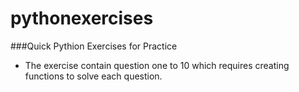 # pythonexercises
###Quick Pythion Exercises for Practice
- The exercise contain question one to 10 which requires creating functions to solve each question.
